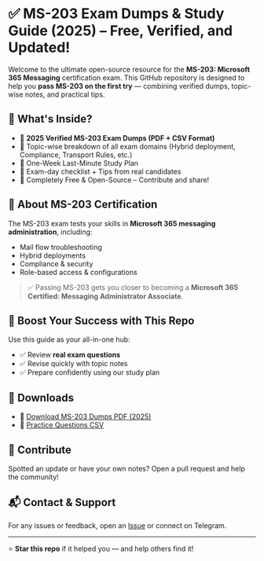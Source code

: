 # ✅ MS-203 Exam Dumps & Study Guide (2025) – Free, Verified, and Updated!

Welcome to the ultimate open-source resource for the **MS-203: Microsoft 365 Messaging** certification exam. This GitHub repository is designed to help you **pass MS-203 on the first try** — combining verified dumps, topic-wise notes, and practical tips.

## 📘 What's Inside?

- 🔹 **2025 Verified MS-203 Exam Dumps (PDF + CSV Format)**
- 🔹 Topic-wise breakdown of all exam domains (Hybrid deployment, Compliance, Transport Rules, etc.)
- 🔹 One-Week Last-Minute Study Plan
- 🔹 Exam-day checklist + Tips from real candidates
- 🔹 Completely Free & Open-Source – Contribute and share!

## 📌 About MS-203 Certification

The MS-203 exam tests your skills in **Microsoft 365 messaging administration**, including:
- Mail flow troubleshooting
- Hybrid deployments
- Compliance & security
- Role-based access & configurations

> ✅ Passing MS-203 gets you closer to becoming a **Microsoft 365 Certified: Messaging Administrator Associate**.

## 🚀 Boost Your Success with This Repo

Use this guide as your all-in-one hub:
- ✅ Review **real exam questions**
- ✅ Revise quickly with topic notes
- ✅ Prepare confidently using our study plan

## 📂 Downloads

- 📄 [Download MS-203 Dumps PDF (2025)](./exam-dumps/ms-203-dumps-2025.pdf)
- 📄 [Practice Questions CSV](./exam-dumps/ms-203-practice-questions.csv)

## 🙌 Contribute

Spotted an update or have your own notes? Open a pull request and help the community!

## 📬 Contact & Support

For any issues or feedback, open an [Issue](https://github.com/examleads/ms-203-messaging-certification-guide/issues) or connect on Telegram.

---

⭐️ **Star this repo** if it helped you — and help others find it!
